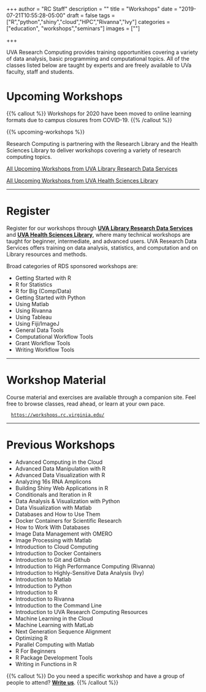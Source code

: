 +++
author = "RC Staff"
description = ""
title = "Workshops"
date = "2019-07-21T10:55:28-05:00"
draft = false
tags = ["R","python","shiny","cloud","HPC","Rivanna","Ivy"]
categories = ["education", "workshops","seminars"]
images = [""]

+++

<p class=lead>UVA Research Computing provides training opportunities covering a variety of data analysis, basic programming and computational topics. All of the classes listed below are taught by experts and are freely available to UVa faculty, staff and students.</p>


# Upcoming Workshops

{{% callout %}}
Workshops for 2020 have been moved to online learning formats due to campus closures from COVID-19. 
{{% /callout %}}

{{% upcoming-workshops %}}

Research Computing is partnering with the Research Library and the Health Sciences Library to deliver workshops covering a variety of research computing topics.  

<a href="https://data.library.virginia.edu/training/" class="btn btn-warning" target="_new">All Upcoming Workshops from UVA Library Research Data Services</a>

<a href="https://cal.hsl.virginia.edu/calendar/data/?cid=-1&t=g&d=0000-00-00&cal=-1" class="btn btn-warning" target="_new">All Upcoming Workshops from UVA Health Sciences Library</a>

- - - 

# Register
Register for our workshops through <a style="font-weight:bold;" href="https://data.library.virginia.edu/training/">UVA Library Research Data Services</a> and <a style="font-weight:bold;" href="https://cal.hsl.virginia.edu/calendar/data/?cid=-1&t=g&d=0000-00-00&cal=-1">UVA Health Sciences Library</a>, where many technical workshops are taught for beginner, intermediate, and advanced users.
UVA Research Data Services offers training on data analysis, statistics, and computation and on Library resources and methods. 

Broad categories of RDS sponsored workshops are:

- Getting Started with R
- R for Statistics
- R for Big (Comp/Data)
- Getting Started with Python
- Using Matlab
- Using Rivanna
- Using Tableau
- Using Fiji/ImageJ
- General Data Tools
- Computational Workflow Tools
- Grant Workflow Tools
- Writing Workflow Tools

- - -

# Workshop Material
Course material and exercises are available through a companion site. Feel free to browse classes, read ahead, or learn at your own pace.
  <div style="margin:12px;"><code><a href="https://workshops.rc.virginia.edu/lesson/" target="_new">https://workshops.rc.virginia.edu/</a></code></div>

- - -

# Previous Workshops

- Advanced Computing in the Cloud
- Advanced Data Manipulation with R
- Advanced Data Visualization with R
- Analyzing 16s RNA Amplicons
- Building Shiny Web Applications in R
- Conditionals and Iteration in R
- Data Analysis & Visualization with Python
- Data Visualization with Matlab
- Databases and How to Use Them
- Docker Containers for Scientific Research
- How to Work With Databases
- Image Data Management with OMERO
- Image Processing with Matlab
- Introduction to Cloud Computing
- Introduction to Docker Containers
- Introduction to Git and Github
- Introduction to High Performance Computing (Rivanna)
- Introduction to Highly-Sensitive Data Analysis (Ivy)
- Introduction to Matlab
- Introduction to Python
- Introduction to R
- Introduction to Rivanna
- Introduction to the Command Line
- Introduction to UVA Research Computing Resources
- Machine Learning in the Cloud
- Machine Learning with MatLab
- Next Generation Sequence Alignment
- Optimizing R
- Parallel Computing with Matlab
- R For Beginners
- R Package Development Tools
- Writing in Functions in R

{{% callout %}}
Do you need a specific workshop and have a group of people to attend? <a href="//uvarc.io/support" style="font-weight:bold;">Write us</a>.
{{% /callout %}}
